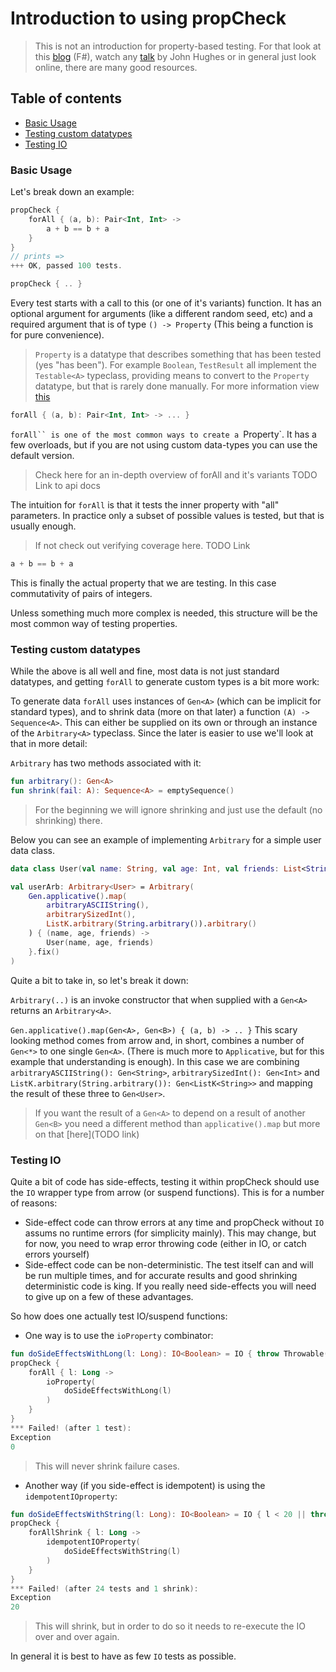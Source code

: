 # Introduction to using propCheck

> This is not an introduction for property-based testing. For that look at this [blog](https://fsharpforfunandprofit.com/posts/property-based-testing/) (F#), watch any [talk](https://www.youtube.com/watch?v=hXnS_Xjwk2Y) by John Hughes or in general just look online, there are many good resources.

## Table of contents

* [Basic Usage](https://github.com/1Jajen1/propCheck/blob/master/docs/Introdution.md#basic-usage)
* [Testing custom datatypes](https://github.com/1Jajen1/propCheck/blob/master/docs/Introdution.md#testing-custom-datatypes)
* [Testing IO](https://github.com/1Jajen1/propCheck/blob/master/docs/Introdution.md#testing-io)

### Basic Usage

Let's break down an example:
```kotlin
propCheck {
    forAll { (a, b): Pair<Int, Int> ->
        a + b == b + a
    }
}
// prints =>
+++ OK, passed 100 tests.
```

```kotlin
propCheck { .. }
```
Every test starts with a call to this (or one of it's variants) function. It has an optional argument for arguments (like a different random seed, etc) and a required argument that is of type `() -> Property` (This being a function is for pure convenience).
> `Property` is a datatype that describes something that has been tested (yes "has been"). For example `Boolean`, `TestResult` all implement the `Testable<A>` typeclass, providing means to convert to the `Property` datatype, but that is rarely done manually. For more information view [this](https://github.com/1Jajen1/propCheck/blob/master/docs/Introdution.md#properties)

```kotlin
forAll { (a, b): Pair<Int, Int> -> ... }
```
`forAll`` is one of the most common ways to create a `Property`. It has a few overloads, but if you are not using custom data-types you can use the default version.
> Check here for an in-depth overview of forAll and it's variants TODO Link to api docs

The intuition for `forAll` is that it tests the inner property with "all" parameters. In practice only a subset of possible values is tested, but that is usually enough.
> If not check out verifying coverage here. TODO Link

```kotlin
a + b == b + a
```
This is finally the actual property that we are testing. In this case commutativity of pairs of integers.

Unless something much more complex is needed, this structure will be the most common way of testing properties.

### Testing custom datatypes

While the above is all well and fine, most data is not just standard datatypes, and getting `forAll` to generate custom types is a bit more work:

To generate data `forAll` uses instances of `Gen<A>` (which can be implicit for standard types), and to shrink data (more on that later) a function `(A) -> Sequence<A>`. This can either be supplied on its own or through an instance of the `Arbitrary<A>` typeclass. Since the later is easier to use we'll look at that in more detail:

`Arbitrary` has two methods associated with it:
```kotlin
fun arbitrary(): Gen<A>
fun shrink(fail: A): Sequence<A> = emptySequence()
```
>For the beginning we will ignore shrinking and just use the default (no shrinking) there.

Below you can see an example of implementing `Arbitrary` for a simple user data class.
```kotlin
data class User(val name: String, val age: Int, val friends: List<String>)

val userArb: Arbitrary<User> = Arbitrary(
    Gen.applicative().map(
        arbitraryASCIIString(),
        arbitrarySizedInt(),
        ListK.arbitrary(String.arbitrary()).arbitrary()
    ) { (name, age, friends) ->
        User(name, age, friends)
    }.fix()
)
```
Quite a bit to take in, so let's break it down:

`Arbitrary(..)` is an invoke constructor that when supplied with a `Gen<A>` returns an `Arbitrary<A>`.

`Gen.applicative().map(Gen<A>, Gen<B>) { (a, b) -> .. }` This scary looking method comes from arrow and, in short, combines a number of `Gen<*>` to one single `Gen<A>`. (There is much more to `Applicative`, but for this example that understanding is enough).
In this case we are combining `arbitraryASCIIString(): Gen<String>`, `arbitrarySizedInt(): Gen<Int>` and `ListK.arbitrary(String.arbitrary()): Gen<ListK<String>>` and mapping the result of these three to `Gen<User>`.
> If you want the result of a `Gen<A>` to depend on a result of another `Gen<B>` you need a different method than `applicative().map` but more on that [here](TODO link)

### Testing IO

Quite a bit of code has side-effects, testing it within propCheck should use the `IO` wrapper type from arrow (or suspend functions). This is for a number of reasons:
- Side-effect code can throw errors at any time and propCheck without `IO` assums no runtime errors (for simplicity mainly). This may change, but for now, you need to wrap error throwing code (either in IO, or catch errors yourself)
- Side-effect code can be non-deterministic. The test itself can and will be run multiple times, and for accurate results and good shrinking deterministic code is king. If you really need side-effects you will need to give up on a few of these advantages.

So how does one actually test IO/suspend functions:

- One way is to use the `ioProperty` combinator:
```kotlin
fun doSideEffectsWithLong(l: Long): IO<Boolean> = IO { throw Throwable("Side effects are bad") }
propCheck {
    forAll { l: Long ->
        ioProperty(
            doSideEffectsWithLong(l)
        )
    }
}
*** Failed! (after 1 test):
Exception
0
```
> This will never shrink failure cases.

- Another way (if you side-effect is idempotent) is using the `idempotentIOproperty`:
```kotlin
fun doSideEffectsWithString(l: Long): IO<Boolean> = IO { l < 20 || throw Throwable("Side effects are bad") }
propCheck {
    forAllShrink { l: Long ->
        idempotentIOProperty(
            doSideEffectsWithString(l)
        )
    }
}
*** Failed! (after 24 tests and 1 shrink):
Exception
20
```
> This will shrink, but in order to do so it needs to re-execute the IO over and over again.

In general it is best to have as few `IO` tests as possible.


